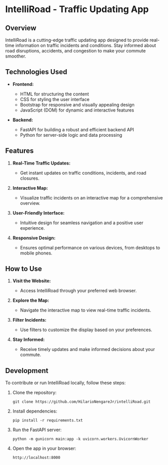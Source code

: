 # IntelliRoad - Traffic Updating App

## Overview

IntelliRoad is a cutting-edge traffic updating app designed to provide real-time information on traffic incidents and conditions. Stay informed about road disruptions, accidents, and congestion to make your commute smoother.

## Technologies Used

- **Frontend:**
  - HTML for structuring the content
  - CSS for styling the user interface
  - Bootstrap for responsive and visually appealing design
  - JavaScript (DOM) for dynamic and interactive features

- **Backend:**
  - FastAPI for building a robust and efficient backend API
  - Python for server-side logic and data processing

## Features

1. **Real-Time Traffic Updates:**
   - Get instant updates on traffic conditions, incidents, and road closures.

2. **Interactive Map:**
   - Visualize traffic incidents on an interactive map for a comprehensive overview.

3. **User-Friendly Interface:**
   - Intuitive design for seamless navigation and a positive user experience.

4. **Responsive Design:**
   - Ensures optimal performance on various devices, from desktops to mobile phones.

## How to Use

1. **Visit the Website:**
   - Access IntelliRoad through your preferred web browser.

2. **Explore the Map:**
   - Navigate the interactive map to view real-time traffic incidents.

3. **Filter Incidents:**
   - Use filters to customize the display based on your preferences.

4. **Stay Informed:**
   - Receive timely updates and make informed decisions about your commute.

## Development

To contribute or run IntelliRoad locally, follow these steps:

1. Clone the repository:
   ```
   git clone https://github.com/HilarioNengareJr/intelliRoad.git
   ```

2. Install dependencies:
   ```
   pip install -r requirements.txt
   ```

3. Run the FastAPI server:
   ```
   python -m gunicorn main:app -k uvicorn.workers.UvicornWorker
   ```

4. Open the app in your browser:
   ```
   http://localhost:8000
   ```

